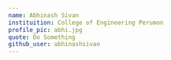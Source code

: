 ```yaml
---
name: Abhinash Sivan
instituition: College of Engineering Perumon
profile_pic: abhi.jpg
quote: Do Something
github_user: abhinashsivan
---
```

